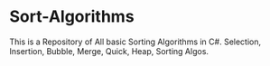 # Sort-Algorithms
This is a Repository of All basic Sorting Algorithms in C#. Selection, Insertion, Bubble, Merge, Quick, Heap, Sorting Algos.

